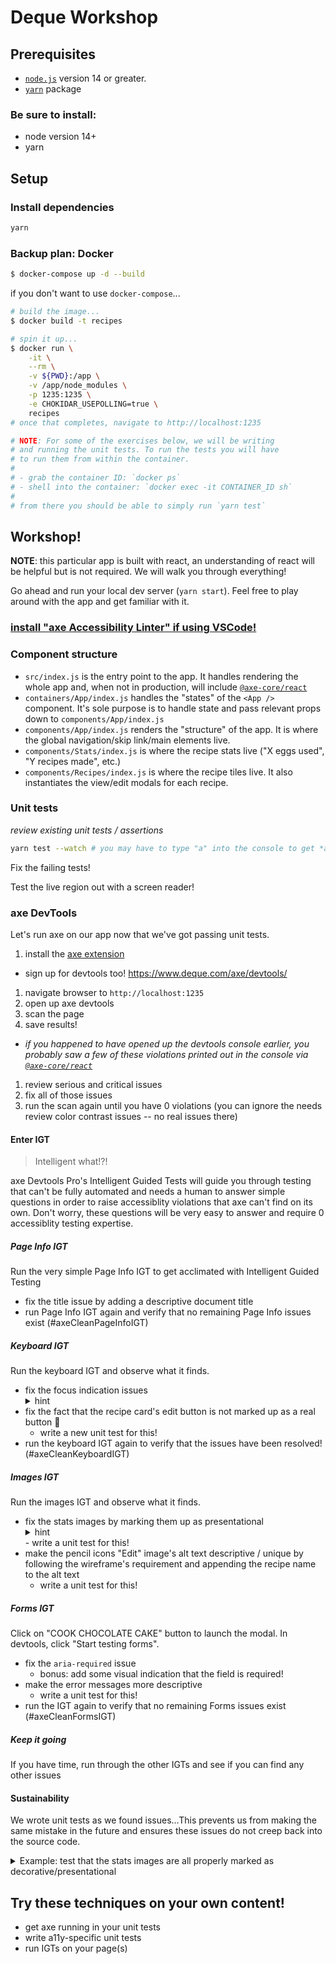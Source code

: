 # Deque Workshop

## Prerequisites

- [`node.js`](https://nodejs.org/en/) version 14 or greater.
- [`yarn`](https://yarnpkg.com/) package

### Be sure to install:

- node version 14+
- yarn

## Setup

### Install dependencies

```sh
yarn
```

### Backup plan: Docker

```sh
$ docker-compose up -d --build
```

if you don't want to use `docker-compose`...

```sh
# build the image...
$ docker build -t recipes

# spin it up...
$ docker run \
    -it \
    --rm \
    -v ${PWD}:/app \
    -v /app/node_modules \
    -p 1235:1235 \
    -e CHOKIDAR_USEPOLLING=true \
    recipes
# once that completes, navigate to http://localhost:1235

# NOTE: For some of the exercises below, we will be writing
# and running the unit tests. To run the tests you will have
# to run them from within the container.
#
# - grab the container ID: `docker ps`
# - shell into the container: `docker exec -it CONTAINER_ID sh`
#
# from there you should be able to simply run `yarn test`
```

## Workshop!

**NOTE**: this particular app is built with react, an understanding of react will be helpful but is not required. We will walk you through everything!

Go ahead and run your local dev server (`yarn start`). Feel free to play around with the app and get familiar with it.

### [install "axe Accessibility Linter" if using VSCode!](https://marketplace.visualstudio.com/items?itemName=deque-systems.vscode-axe-linter)

### Component structure

- `src/index.js` is the entry point to the app. It handles rendering the whole app and, when not in production, will include [`@axe-core/react`](https://www.npmjs.com/package/@axe-core/react)
- `containers/App/index.js` handles the "states" of the `<App />` component. It's sole purpose is to handle state and pass relevant props down to `components/App/index.js`
- `components/App/index.js` renders the "structure" of the app. It is where the global navigation/skip link/main elements live.
- `components/Stats/index.js` is where the recipe stats live ("X eggs used", "Y recipes made", etc.)
- `components/Recipes/index.js` is where the recipe tiles live. It also instantiates the view/edit modals for each recipe.

### Unit tests

_review existing unit tests / assertions_

```sh
yarn test --watch # you may have to type "a" into the console to get *all* tests to run!
```

Fix the failing tests!

Test the live region out with a screen reader!

### axe DevTools

Let's run axe on our app now that we've got passing unit tests.

1. install the [axe extension](https://chrome.google.com/webstore/detail/axe-devtools-web-accessib/lhdoppojpmngadmnindnejefpokejbdd?hl=en-US)

- sign up for devtools too! https://www.deque.com/axe/devtools/

1. navigate browser to `http://localhost:1235`
1. open up axe devtools
1. scan the page
1. save results!

- _if you happened to have opened up the devtools console earlier, you probably saw a few of these violations printed out in the console via [`@axe-core/react`](https://www.npmjs.com/package/@axe-core/react)_

1. review serious and critical issues
1. fix all of those issues
1. run the scan again until you have 0 violations (you can ignore the needs review color contrast issues -- no real issues there)

#### Enter IGT

> Intelligent what!?!

axe Devtools Pro's Intelligent Guided Tests will guide you through testing that can't be fully automated and needs a human to answer simple questions in order to raise accessiblity violations that axe can't find on its own. Don't worry, these questions will be very easy to answer and require 0 accessiblity testing expertise.

##### Page Info IGT

Run the very simple Page Info IGT to get acclimated with Intelligent Guided Testing

- fix the title issue by adding a descriptive document title
- run Page Info IGT again and verify that no remaining Page Info issues exist (#axeCleanPageInfoIGT)

##### Keyboard IGT

Run the keyboard IGT and observe what it finds.

- fix the focus indication issues
    <details><summary>hint</summary> see `components/Recipes/index.css` (`.Recipes__card-edit:focus` style declaration)</details>
- fix the fact that the recipe card's edit button is not marked up as a real button :facepalm:
  - write a new unit test for this!
- run the keyboard IGT again to verify that the issues have been resolved! (#axeCleanKeyboardIGT)

##### Images IGT

Run the images IGT and observe what it finds.

- fix the stats images by marking them up as presentational
    <details><summary>hint</summary> adding `alt=""` is sufficient (but you _can_ go above and beyond and also set `role=presentation`)</details>
    - write a unit test for this!
- make the pencil icons "Edit" image's alt text descriptive / unique by following the wireframe's requirement and appending the recipe name to the alt text
  - write a unit test for this!

##### Forms IGT

Click on "COOK CHOCOLATE CAKE" button to launch the modal. In devtools, click "Start testing forms".

- fix the `aria-required` issue
  - bonus: add some visual indication that the field is required!
- make the error messages more descriptive
  - write a unit test for this!
- run the IGT again to verify that no remaining Forms issues exist (#axeCleanFormsIGT)

##### Keep it going

If you have time, run through the other IGTs and see if you can find any other issues

#### Sustainability

We wrote unit tests as we found issues...This prevents us from making the same mistake in the future and ensures these issues do not creep back into the source code.

<details>
  <summary>Example: test that the stats images are all properly marked as decorative/presentational</summary>

```js
// components/Stats/index.test.js
test('marks each icon as decorative', () => {
  const stats = shallow(<Stats stats={statsStub} />);

  stats.find('.Stat__value img').forEach(icon => {
    expect(icon.is('[alt=""]')).toBeTruthy();
  });
});
```

</details>

## Try these techniques on your own content!

- get axe running in your unit tests
- write a11y-specific unit tests
- run IGTs on your page(s)
